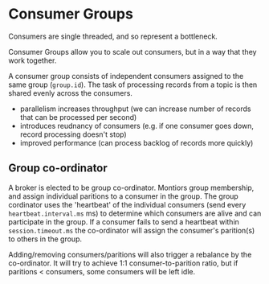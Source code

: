 # Consumer Groups

Consumers are single threaded, and so represent a bottleneck.

Consumer Groups allow you to scale out consumers, but in a way that they work together. 

A consumer group consists of independent consumers assigned to the same group (`group.id`). The task of processing records from a topic is then shared evenly across the consumers.

 - parallelism increases throughput (we can increase number of records that can be processed per second)
 - introduces reudnancy of consumers (e.g. if one consumer goes down, record processing doesn't stop)
 - improved performance (can process backlog of records more quickly)



## Group co-ordinator

A broker is elected to be group co-ordinator.
Montiors group membership, and assign individual paritions to a consumer in the group.
The group cordinator uses the 'heartbeat' of the individual consumers (send every `heartbeat.interval.ms` ms) to determine which consumers are alive and can participate in the group. If a consumer fails to send a heartbeat within `session.timeout.ms` the co-ordinator will assign the consumer's parition(s) to others in the group.

Adding/removing consumers/paritions will also trigger a rebalance by the co-ordinator.
It will try to achieve 1:1 consumer-to-parition ratio, but if paritions < consumers, some consumers will be left idle.




